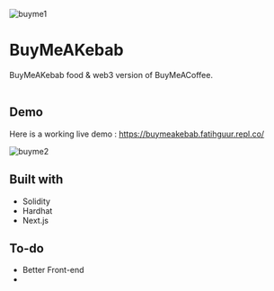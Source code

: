 ![buyme1](https://user-images.githubusercontent.com/32412899/213929352-aa904cff-b94b-45c0-a7e2-d5c96f397256.png)

# BuyMeAKebab
<table>
<tr>

  BuyMeAKebab food & web3 version of BuyMeACoffee.

</tr>
</table>


## Demo
Here is a working live demo :  https://buymeakebab.fatihguur.repl.co/

![buyme2](https://user-images.githubusercontent.com/32412899/213929375-f23fa9fe-d10f-4c0a-b3fa-b0764c71b2c3.png)







## Built with 

- Solidity
- Hardhat
- Next.js


## To-do
- Better Front-end
- 






